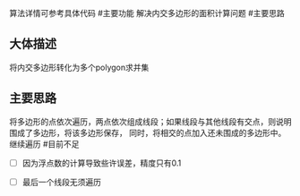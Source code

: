 算法详情可参考具体代码
#主要功能
解决内交多边形的面积计算问题
#主要思路
## 大体描述
将内交多边形转化为多个polygon求并集
## 主要思路
将多边形的点依次遍历，两点依次组成线段；如果线段与其他线段有交点，则说明围成了多边形，将该多边形保存，
同时，将相交的点加入还未围成的多边形中。继续遍历
#目前不足
- [ ] 因为浮点数的计算导致些许误差，精度只有0.1
- [ ] 最后一个线段无须遍历



